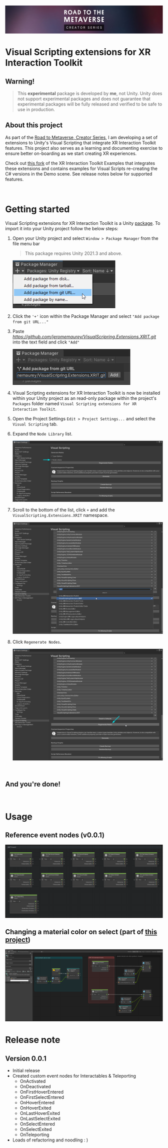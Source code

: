 ![R2MV](README/Banner.png)

Visual Scripting extensions for XR Interaction Toolkit
====

## Warning!
> This **experimental** package is developed by **me**, not Unity. Unity does not support experimental packages and does not guarantee that experimental packages will be fully released and verified to be safe to use in production.

## About this project
As part of the [Road to Metaverse, Creator Series](https://create.unity.com/road-to-metaverse), I am developing a set of extensions to Unity's Visual Scripting that integrate XR Interaction Toolkit features. This project also serves as a learning and documenting exercise to ensure better on-boarding as we start creating XR experiences.

  Check out [this fork](https://github.com/jeromemaurey/XRIT-VS-Extensions-Examples) of the XR Interaction Toolkit Examples that integrates these extensions and contains examples for Visual Scripts re-creating the C# versions in the Demo scene. See release notes below for supported features.

<br>

# Getting started

Visual Scripting extensions for XR Interaction Toolkit is a Unity [package](https://docs.unity3d.com/Manual/Packages.html). To import it into your Unity project follow the below steps:

1. Open your Unity project and select `Window > Package Manager` from the file menu bar

    > This package requires Unity 2021.3 and above.

    ![Package Manager Add](README/PackageManagerGitURL.png)

2. Click the `'+'` icon within the Package Manager and select `"Add package from git URL..."`

3. Paste *https://github.com/jeromemaurey/VisualScripring.Extensions.XRIT.git* into the text field and click `"Add"`

    ![Package Manager Add](README/PackageManagerAdd.png)

4. Visual Scripting extensions for XR Interaction Toolkit is now be installed within your Unity project as an read-only package within the project's `Packages` folder named `Visual Scripting extensions for XR Interaction Toolkit`.

5. Open the Project Settings `Edit > Project Settings...` and select the `Visual Scripting` tab. 

6. Expand the `Node Library` list.

    ![Package Manager Add](README/ExpandNodeLibrary.png)

7. Scroll to the bottom of the list, click `+` and add the `VisualScripting.Extensions.XRIT` namespace.

    ![Package Manager Add](README/NodeLibraryAddExtensions.png)

8. Click `Regenerate Nodes`.

    ![Package Manager Add](README/NodeLibraryGenerateNodes.png)


<br>

## **And you're done!**

<br>

# Usage

## Reference event nodes (v0.0.1)
 ![Package Manager Add](README/VSEventNodes.png)

 ## Changing a material color on select (part of [this project](https://github.com/jeromemaurey/XRIT-VS-Extensions-Examples))

  ![Package Manager Add](README/VSColorOnSelect.png)

# Release note
## Version 0.0.1
- Initial release
- Created custom event nodes for Interactables & Teleporting
  - OnActivated
  - OnDeactivated
  - OnFirstHoverEntered
  - OnFirstSelectEntered
  - OnHoverEntered
  - OnHoverExited
  - OnLastHoverExited
  - OnLastSelectExited
  - OnSelectEntered
  - OnSelectExited
  - OnTeleporting
- Loads of refactoring and noodling : )
